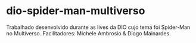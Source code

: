 # dio-spider-man-multiverso
Trabalhado desenvolvido durante as lives da DIO cujo tema foi Spider-Man no Multiverso. 
Facilitadores:  Michele Ambrosio & Diogo Mainardes.


